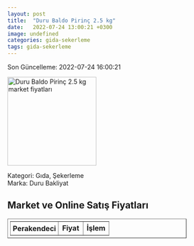 ```yaml
---
layout: post
title:  "Duru Baldo Pirinç 2.5 kg"
date:   2022-07-24 13:00:21 +0300
image: undefined
categories: gida-sekerleme
tags: gida-sekerleme
---
```


Son Güncelleme: 2022-07-24 16:00:21

<img src="undefined" width="200" alt="Duru Baldo Pirinç 2.5 kg market fiyatları" />

Kategori: Gıda, Şekerleme
<br />
Marka: Duru Bakliyat

<h2>Market ve Online Satış Fiyatları</h2>

<table border="1" style="padding: 5px;width:80%;">
  <tr>
    <td style="padding: 5px;"><strong>Perakendeci</strong></td>
    <td><strong>Fiyat</strong></td>
    <td><strong>İşlem</strong></td>
  </tr>
  
</table>
